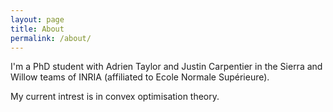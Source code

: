 ```yaml
---
layout: page
title: About
permalink: /about/
---
```


I'm a PhD student with Adrien Taylor and Justin Carpentier in the Sierra and Willow teams of INRIA (affiliated to Ecole Normale Supérieure).

My current intrest is in convex optimisation theory. 